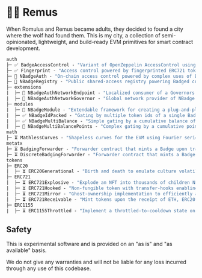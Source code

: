 # 🐺🐺 Remus 

When Romulus and Remus became adults, they decided to found a city where the wolf had found them. This is my city, a collection of semi-opinionated, lightweight, and build-ready EVM primitives for smart contract development.

```ml
auth
├─ ✅ BadgeAccessControl - "Variant of OpenZeppelin AccessControl using ERC1155 Badges."
├─ ✅ Fingerprint - "Access control powered by fingerprinted ERC721 tokens."
├─ 🚨 NBadgeAuth - "On-chain access control powered by complex uses of ERC1155 Badges."
├─ 🚨 NBadgeRegistry - "Public shared-access registry powering Badged credentials with simple inheritance."
├─ extensions
|  ├─ 🚨 NBadgeAuthNetworkEndpoint - "Localized consumer of a Governors NBadge permission constitutions."
|  ├─ 🚨 NBadgeAuthNetworkGovernor - "Global network provider of NBadge permission constitutions."
├─ modules
|  ├─ 🚨 NBadgeModule - "Extendable framework for creating a plug-and-play registry access module."
|  ├─ ✅ NBadgeIdPacked - "Gating by multiple token ids of a single Badge collection."
|  ├─ ✅ NBadgeMultiBalance - "Simple gating by a cumulative balance of Badges held."
|  ├─ 🚨 NBadgeMultiBalancePoints - "Complex gating by a cumulative point-driven system based on Badges held."
math
├─ ⏳ MathlessCurves - "Shapeless curves for the EVM using Fourier series."
metatx
├─ ⏳ BadgingForwarder - "Forwarder contract that mints a Badge upon transaction execution."
├─ ⏳ DiscreteBadgingForwarder - "Forwarder contract that mints a Badge upon execution of specific transactions."
tokens
├─ ERC20
|  ├─ ⏳ ERC20Generational - "Birth and death to emulate culture volatility."
├─ ERC721
|  ├─ ⏳ ERC721Explosive - "Explode an NFT into thousands of children NFTs with the ability to reassemble."
|  ├─ ⏳ ERC721Hooked - "Non-fungible token with transfer-hooks enabling external state updates."
|  ├─ ⏳ ERC721Mirror - "Ghost-ownership implementation to efficiently airdrop an entire ERC721 collection."
|  ├─ ⏳ ERC721Receivable - "Mint tokens upon the receipt of ETH, ERC20, ERC721 or ERC1155."
├─ ERC1155
|  ├─ ⏳ ERC1155Throttled - "Implement a throttled-to-cooldown state on token minting when activity exceeds a maximum.
```

## Safety

This is experimental software and is provided on an "as is" and "as available" basis.

We do not give any warranties and will not be liable for any loss incurred through any use of this codebase.